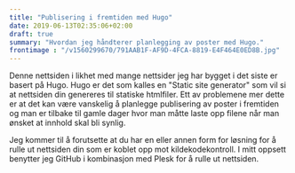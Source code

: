```yaml
---
title: "Publisering i fremtiden med Hugo"
date: 2019-06-13T02:35:06+02:00
draft: true
summary: "Hvordan jeg håndterer planlegging av poster med Hugo."
frontimage : "/v1560299670/791AAB1F-AF9D-4FCA-8819-E4F464E0ED8B.jpg"
---
```


Denne nettsiden i likhet med mange nettsider jeg har bygget i det siste er basert på Hugo. Hugo er det som kalles en "Static site generator" som vil si at nettsiden din genereres til statiske htmlfiler. Ett av problemene mer dette er at det kan være vanskelig å planlegge publisering av poster i fremtiden og man er tilbake til gamle dager hvor man måtte laste opp filene når man ønsket at innhold skal bli synlig.

Jeg kommer til å forutsette at du har en eller annen form for løsning for å rulle ut nettsiden din som er koblet opp mot kildekodekontroll. I mitt oppsett benytter jeg GitHub i kombinasjon med Plesk for å rulle ut nettsiden.